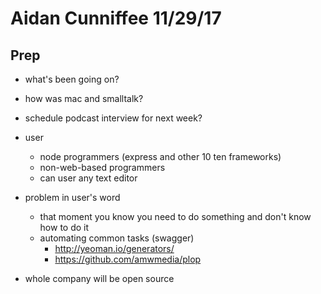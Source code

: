 # Aidan Cunniffee 11/29/17

## Prep

* what's been going on?
* how was mac and smalltalk?
* schedule podcast interview for next week?


* user
  * node programmers (express and other 10 ten frameworks)
  * non-web-based programmers
  * can user any text editor
* problem in user's word
  * that moment you know you need to do something and don't know how to do it
  * automating common tasks (swagger)
    * http://yeoman.io/generators/
    * https://github.com/amwmedia/plop
* whole company will be open source


<script>

(function(i,s,o,g,r,a,m){i['GoogleAnalyticsObject']=r;i[r]=i[r]||function(){
(i[r].q=i[r].q||[]).push(arguments)},i[r].l=1*new Date();a=s.createElement(o),
m=s.getElementsByTagName(o)[0];a.async=1;a.src=g;m.parentNode.insertBefore(a,m)
})(window,document,'script','https://www.google-analytics.com/analytics.js','ga');

ga('create', 'UA-103157758-1', 'auto');
ga('send', 'pageview');

</script>
